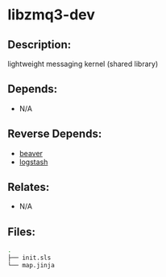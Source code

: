 # libzmq3-dev

## Description:

lightweight messaging kernel (shared library)

## Depends:

  -  N/A

## Reverse Depends:

  -  [beaver](/salt/beaver)
  -  [logstash](/salt/logstash)

## Relates:

  -  N/A

## Files:

```bash
.
├── init.sls
└── map.jinja
```
